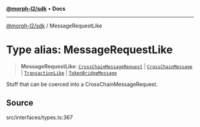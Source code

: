 [**@morph-l2/sdk**](../globals.md) • **Docs**

***

[@morph-l2/sdk](../globals.md) / MessageRequestLike

# Type alias: MessageRequestLike

> **MessageRequestLike**: [`CrossChainMessageRequest`](../interfaces/CrossChainMessageRequest.md) \| [`CrossChainMessage`](../interfaces/CrossChainMessage.md) \| [`TransactionLike`](TransactionLike.md) \| [`TokenBridgeMessage`](../interfaces/TokenBridgeMessage.md)

Stuff that can be coerced into a CrossChainMessageRequest.

## Source

src/interfaces/types.ts:367
